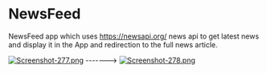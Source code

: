 # NewsFeed
NewsFeed app which uses https://newsapi.org/ news api to get latest news and display it in the App and redirection to the full news article.




[![Screenshot-277.png](https://i.postimg.cc/HWBq5N4G/Screenshot-277.png)](https://postimg.cc/14V71JjM)  ------->        [![Screenshot-278.png](https://i.postimg.cc/tCsM644P/Screenshot-278.png)](https://postimg.cc/YhwRKkgq)
